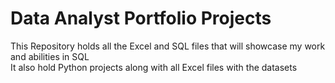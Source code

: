 # Data Analyst Portfolio Projects
This Repository holds all the Excel and SQL files that will showcase my work and abilities in SQL  
It also hold Python projects along with all Excel files with the datasets
